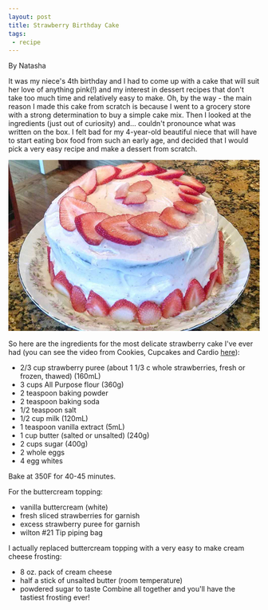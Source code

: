 ```yaml
---
layout: post
title: Strawberry Birthday Cake
tags:
 - recipe
---
```



By Natasha

It was my niece's 4th birthday and I had to come up with a cake that
will suit her love of anything pink(!) and my interest in dessert
recipes that don't take too much time and relatively easy to make. Oh,
by the way - the main reason I made this cake from scratch is because I
went to a grocery store with a strong determination to buy a simple cake
mix. Then I looked at the ingredients (just out of curiosity) and...
couldn't pronounce what was written on the box. I felt bad for my
4-year-old beautiful niece that will have to start eating box food from
such an early age, and decided that I would pick a very easy recipe and
make a dessert from scratch.

![Cake For Masha](/img/image-1399848438717.png)

So here are the ingredients for the most delicate strawberry cake I've
ever had (you can see the video from Cookies, Cupcakes and Cardio
[here](http://www.youtube.com/embed/dh8ii5sbv)):

-   2/3 cup strawberry puree (about 1 1/3 c whole strawberries, fresh or frozen, thawed) (160mL)
-   3 cups All Purpose flour (360g)
-   2 teaspoon baking powder
-   2 teaspoon baking soda
-   1/2 teaspoon salt
-   1/2 cup milk (120mL)
-   1 teaspoon vanilla extract (5mL)
-   1 cup butter (salted or unsalted) (240g)
-   2 cups sugar (400g)
-   2 whole eggs
-   4 egg whites

Bake at 350F for 40-45 minutes.

For the buttercream topping:

-   vanilla buttercream (white)
-   fresh sliced strawberries for garnish
-   excess strawberry puree for garnish
-   wilton \#21 Tip piping bag

I actually replaced buttercream topping with a very easy to make cream
cheese frosting:

-   8 oz. pack of cream cheese
-   half a stick of unsalted butter (room temperature)
-   powdered sugar to taste Combine all together and you'll have the tastiest frosting ever!
